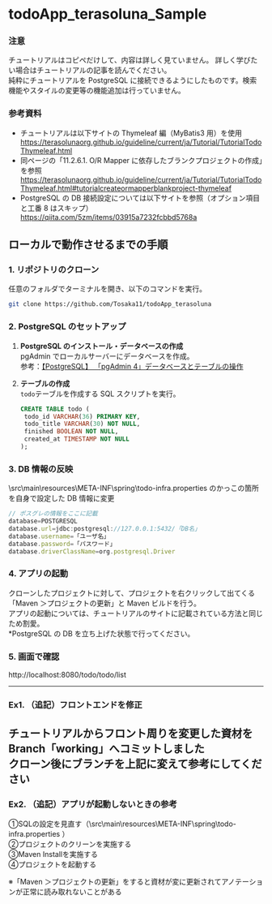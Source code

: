 # todoApp_terasoluna_Sample

### 注意

チュートリアルはコピペだけして、内容は詳しく見ていません。 詳しく学びたい場合はチュートリアルの記事を読んでください。  
純粋にチュートリアルを PostgreSQL に接続できるようにしたものです。検索機能やスタイルの変更等の機能追加は行っていません。

### 参考資料

- チュートリアルは以下サイトの Thymeleaf 編（MyBatis3 用）を使用  
  https://terasolunaorg.github.io/guideline/current/ja/Tutorial/TutorialTodoThymeleaf.html
- 同ページの「11.2.6.1. O/R Mapper に依存したブランクプロジェクトの作成」を参照  
  https://terasolunaorg.github.io/guideline/current/ja/Tutorial/TutorialTodoThymeleaf.html#tutorialcreateormapperblankproject-thymeleaf
- PostgreSQL の DB 接続設定については以下サイトを参照（オプション項目と工番 8 はスキップ）  
  https://qiita.com/5zm/items/03915a7232fcbbd5768a

## ローカルで動作させるまでの手順

### 1. リポジトリのクローン

任意のフォルダでターミナルを開き、以下のコマンドを実行。

```bash
git clone https://github.com/Tosaka11/todoApp_terasoluna
```

### 2. PostgreSQL のセットアップ

1. **PostgreSQL のインストール・データベースの作成**  
   pgAdmin でローカルサーバーにデータベースを作成。  
   参考：[【PostgreSQL】 「pgAdmin 4」データベースとテーブルの操作](https://www.kemmy-it.com/2024/08/15/pgadmin_1/)

2. **テーブルの作成**  
    `todo`テーブルを作成する SQL スクリプトを実行。

   ```sql
   CREATE TABLE todo (
    todo_id VARCHAR(36) PRIMARY KEY,
    todo_title VARCHAR(30) NOT NULL,
    finished BOOLEAN NOT NULL,
    created_at TIMESTAMP NOT NULL
   );
   ```

### 3. DB 情報の反映

\src\main\resources\META-INF\spring\todo-infra.properties のかっこの箇所を自身で設定した DB 情報に変更

```ts
// ポスグレの情報をここに記載
database=POSTGRESQL
database.url=jdbc:postgresql://127.0.0.1:5432/「DB名」
database.username=「ユーザ名」
database.password=「パスワード」
database.driverClassName=org.postgresql.Driver
```

### 4. アプリの起動

クローンしたプロジェクトに対して、プロジェクトを右クリックして出てくる「Maven ＞プロジェクトの更新」と Maven ビルドを行う。  
アプリの起動については、チュートリアルのサイトに記載されている方法と同じため割愛。  
\*PostgreSQL の DB を立ち上げた状態で行ってください。

### 5. 画面で確認

http://localhost:8080/todo/todo/list  

---
### Ex1. （追記）フロントエンドを修正  
チュートリアルからフロント周りを変更した資材をBranch「working」へコミットしました  
クローン後にブランチを上記に変えて参考にしてください
---
### Ex2. （追記）アプリが起動しないときの参考  
①SQLの設定を見直す（\src\main\resources\META-INF\spring\todo-infra.properties ）  
②プロジェクトのクリーンを実施する  
③Maven Installを実施する  
④プロジェクトを起動する  
  
※「Maven ＞プロジェクトの更新」をすると資材が変に更新されてアノテーションが正常に読み取れないことがある

